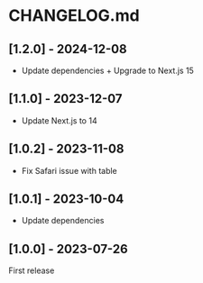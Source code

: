 # CHANGELOG.md

## [1.2.0] - 2024-12-08

- Update dependencies + Upgrade to Next.js 15

## [1.1.0] - 2023-12-07

- Update Next.js to 14

## [1.0.2] - 2023-11-08

- Fix Safari issue with table

## [1.0.1] - 2023-10-04

- Update dependencies

## [1.0.0] - 2023-07-26

First release

